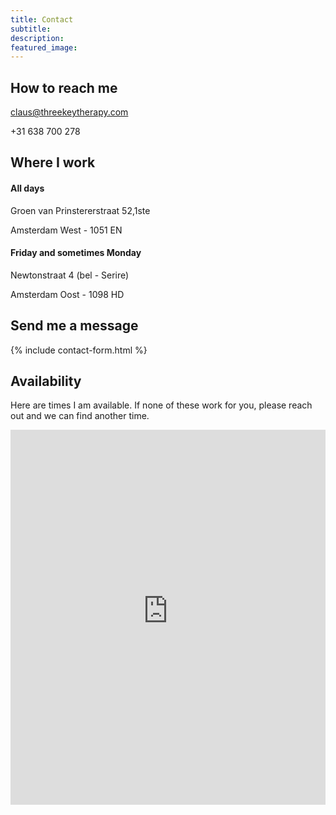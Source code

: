 ```yaml
---
title: Contact
subtitle: 
description:
featured_image: 
---
```


## How to reach me

claus@threekeytherapy.com

+31 638 700 278

## Where I work

#### All days

Groen van Prinstererstraat 52,1ste

Amsterdam West - 1051 EN

#### Friday and sometimes Monday

Newtonstraat 4 (bel - Serire)

Amsterdam Oost - 1098 HD

## Send me a message

{% include contact-form.html %}

## Availability

Here are times I am available.
If none of these work for you, please reach out and we can find another time.

<iframe id="open-web-calendar" 
    style="background:url('https://raw.githubusercontent.com/niccokunzmann/open-web-calendar/master/static/img/loaders/circular-loader.gif') center center no-repeat;"
    src="https://open-web-calendar.hosted.quelltext.eu/calendar.html?url=https%3A%2F%2Fcalendar.proton.me%2Fapi%2Fcalendar%2Fv1%2Furl%2FTRvI-ZEcquGcUPP8tER8_LPMspT7_paTXMhvnhc9fNPrII-TaDCWBH-FCe_btlIgLy09FdxK8rcPt6XR8WHIjg%3D%3D%2Fcalendar.ics%3FCacheKey%3DPaauEkjHUSNAseHgpyck8w%253D%253D%26PassphraseKey%3DeiqOz-sbYEbNs6I0Ezfqh0if2TS-7xoBvOdkKcPMvMo%253D&amp;title=Three%20Key%20Therapy&amp;date=2024-02-01&amp;starting_hour=8&amp;ending_hour=21&amp;css=.dhx_cal_navline%2C%20.dhx_scale_bar%2C%20.dhx_cal_container%2C%20.dhx_cal_header%20%7Bbackground-color%3A%20%23FAF6DB%3B%7D%0A.event%2C%20.dhx_cal_tab.active%2C%20.dhx_cal_tab.active%3Ahover%20%7Bbackground-color%3A%20%237A1502%3B%7D%20.dhx_month_head%2C%20.dhx_cal_tab%2C%20.dhx_cal_today_button%20%7Bcolor%3A%20%237A1502%3B%7D%20.dhx_cal_tab%2C%20.dhx_cal_tab.active%20%7Bborder-color%3A%20%237A1502%3B%7D%0A&amp;tab=week&amp;tabs=week"
    sandbox="allow-scripts allow-same-origin allow-top-navigation"
    allowTransparency="true" scrolling="no" 
    frameborder="0" height="600px" width="100%"></iframe>
